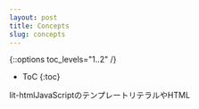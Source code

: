 ```yaml
---
layout: post
title: Concepts
slug: concepts
---
```


{::options toc_levels="1..2" /}
* ToC
{:toc}

<!-- original:
`lit-html` utilizes some unique properties of JavaScript template literals and HTML `<template>` elements to function and achieve fast performance. So it's helpful to understand them first.
-->

lit-htmlJavaScriptのテンプレートリテラルやHTML <template>要素のいくつかのユニークなプロパティを使用して、機能し、高速なパフォーマンスを実現します。だから最初に理解すると便利です。

## Tagged Template Literals

<!-- original:
A JavaScript template literal is a string literal that can have JavaScript expressions embedded in it:
-->

JavaScriptテンプレートリテラルは、JavaScript式を埋め込むことができる文字列リテラルです。

```js
`My name is ${name}.`
```

<!-- original:
The literal uses backticks instead of quotes, and can span multiple lines. The part inside the `${}` can be _any_ JavaScript expression.

A _tagged_ template literal is prefixed with a special template tag function:
-->

リテラルは、引用符の代わりにバッククォートを使用し、複数の行にまたがることができます。内側の部分は、${}することができ任意の JavaScript式。

タグ付けされたリテラルテンプレートは、特別なテンプレートタグ機能が付いています：

```js
let name = 'Monica';
tag`My name is ${name}.`
```

<!-- original:
Tags are functions that take the literal strings of the template and values of the embedded expressions, and return a new value. This can be any kind of value, not just strings. lit-html returns an object representing the template, called a `TemplateResult`.

The key features of template tags that lit-html utilizes to make updates fast is that the object holding the literals strings of the template is _exactly_ the same for every call to the tag for a particular template.

This means that the strings can be used as a key into a cache so that lit-html can do the template preparation just once, the first time it renders a template, and updates skip that work.
-->

タグは、テンプレートのリテラル文字列と埋め込み式の値を受け取り、新しい値を返す関数です。これは文字列だけでなく、あらゆる種類の値にすることができます。lit-htmlは、aというテンプレートを表すオブジェクトを返しますTemplateResult。

lit-htmlが高速に更新を行うために利用するテンプレートタグの重要な機能は、テンプレートのリテラル文字列を保持するオブジェクトが、特定のテンプレートのタグを呼び出すたびに正確に同じであることです。

これは、文字列をキャッシュへのキーとして使用できるので、lit-htmlはテンプレートを初めてレンダリングしたときにテンプレートの準備を一度しか行えず、その作業をスキップして更新することができることを意味します。

## HTML `<template>` Elements

<!-- original:
A `<template>` element is an inert fragment of DOM. Inside a `<template>`, script don't run, images don't load, custom elements aren't upgraded, etc. `<template>`s can be efficiently cloned. They're usually used to tell the HTML parser that a section of the document must not be instantiated when parsed, and will be managed by code at a later time, but it can also be created imperatively with `createElement` and `innerHTML`.

lit-html creates HTML `<template>` elements from the tagged template literals, and then clones them to create new DOM.
-->

<template>要素は、DOMの不活性断片です。内部では<template>、スクリプトは実行されず、イメージはロードされず、カスタム要素はアップグレードされません<template>。効率的にクローンを作成できます。彼らは通常、文書のセクションを解析する際にインスタンス化されてはならない、と後でコードによって管理されるHTMLパーサを伝えるために使用しているが、それはまたして命令的に作成することができるcreateElementとinnerHTML。

lit-htmlは<template>、タグ付きテンプレートリテラルからHTML 要素を作成し、それらをクローンして新しいDOMを作成します。

## Template Creation

<!-- original:
The first time a particular lit-html template is rendered anywhere in the application, lit-html does one-time setup work to create the HTML template behind the scenes. It joins all the literal parts with a special placeholder, similar to `"{% raw %}{{}}{% endraw %}"`, then creates a `<template>` and sets its `innerHTML` to the result.

If we start with a template like this:
-->

特定のlit-htmlテンプレートがアプリケーション内のどこにでもレンダリングされた最初の段階で、lit-htmlはHTMLテンプレートを作成するために一度の設定作業を行います。すべてのリテラル部分を特殊なプレースホルダで結合し"{{}}"、次にa <template>を作成innerHTMLして結果に設定します。

次のようなテンプレートで始める場合：

```js
let header = (title) => html`<h1>${title}</h1>`;
```

<!-- original:
lit-html will generate the following HTML:
-->

lit-htmlは次のHTMLを生成します：

```html
<h1>{% raw %}{{}}{% endraw %}</h1>
```

<!-- original:
And create a `<template>` from that.

Then lit-html walks the template's DOM and extracts the placeholders and records their location. The final template doesn't contain the placeholders:
-->

それ<template>からa を作成します。

その後、lit-htmlはテンプレートのDOMをウォークし、プレースホルダを抽出してその場所を記録します。最終的なテンプレートにはプレースホルダが含まれていません。

```html
<h1></h1>
```

<!-- original:
And there's an auxillary table of where the expressions were:
-->

そして表現がどこにあったの補助的なテーブルがあります：

`[{type: 'node', index: 1}]`

## Template Rendering

<!-- original:
`render()` takes a `TemplateResult` and renders it to a DOM container. On the initial render it clones the template, then walks it using the remembered placeholder positions, to create `Part` objects.

A `Part` is a "hole" in the DOM where values can be injected. lit-html includes two type of parts by default: `NodePart` and `AttributePart`, which let you set text content and attribute values respectively. The `Part`s, container, and template they were created from are grouped together in an object called a `TemplateInstance`.
-->

render()a TemplateResultをとり、それをDOMコンテナにレンダリングします。最初のレンダリングでは、テンプレートをクローン化し、次に記憶されたプレースホルダ位置を使用してテンプレートを歩き、Partオブジェクトを作成します。

A Partは値を注入できるDOMの「穴」です。lit-htmlにはデフォルトで2種類のパーツが含まれています：NodePartとはAttributePart、それぞれテキストの内容と属性の値を設定できるようにします。Part彼らはから作成されたS、コンテナ、およびテンプレートが呼び出されたオブジェクトにグループ化されていますTemplateInstance。

## Thinking Functionally

<!-- original:
lit-html is ideal for use in a functional approach to describing UIs. If you think of UI as a function of data, commonly expressed as `UI = f(data)`, you can write lit-html templates that mirror this exactly:
-->

lit-htmlは、UIを記述するための機能的なアプローチでの使用に理想的です。UIをデータの関数と考えると、通常は次のように表されUI = f(data)ます。これを正確に反映したlit-htmlテンプレートを書くことができます。

```js
let ui = (data) => html`...${data}...`;
```

<!-- original:
This kind of function can be called any time data changes, and is extremely cheap to call. The only thing that lit-html does in the `html` tag is forward the arguments to the templates.

When the result is rendered, lit only updates the expressions whose values have changed since the previous render.

This leads to model that's easy to write and easy to reason about: always try to describe your UI as a simple function of the data it depends on, an avoid caching intermediate state, or doing manual DOM manipulation. lit-html will almost always be fast enough with the simplest description of your UI.
-->

この種の機能は、データの変更があればいつでも呼び出すことができ、非常に安価に呼び出すことができます。lit-htmlがhtmlタグで行う唯一のことは、引数をテンプレートに転送することです。

結果がレンダリングされると、前のレンダリング以降に値が変更された式のみが更新されます。

これは、書くことが容易で推論が簡単なモデルにつながります。常に依存するデータの単純な関数としてのUIの記述、中間状態のキャッシングの回避、または手動によるDOM操作の実行を試みてください。lit-htmlは、ほとんどの場合、あなたのUIの最も単純な記述で十分に速くなります。

## JavaScript Modules

<!-- original:
Why is lit-html distributed as JavaScript modules, not as UMD/CJS/AMD?

Until modules arrived, browsers have not had a standard way to import code from code, so user-land module loaders or bundlers were required. Since there was no standard, competing formats have multiplied. Often libraries  publish in a number of formats to support users of different tools, but this causes problems when a common library is depended on by many other intermediate libraries. If some of those intermediate libraries load format A, and others load format B, and yet others load format C, then multiple copies are loaded, causing bloat, performance slowdowns, and sometimes hard-to-find bugs.

The only true solution is to have one canonical version of a library that all other libraries import. Since modules support is rolling out to browsers now, and modules are very well supported by tools, it makes sense for that format to be modules.

For more information on JavaScript modules:

*   [Using JavaScript Modules on the Web](https://developers.google.com/web/fundamentals/primers/modules) on Web Fundementals.

*   [import statement reference page](https://developer.mozilla.org/en-US/docs/Web/JavaScript/Reference/Statements/import) on MDN.
-->

なぜlit-htmlはUMD / CJS / AMDではなく、JavaScriptモジュールとして配布されていますか？

モジュールが到着するまで、ブラウザはコードからコードをインポートする標準的な方法を持っていなかったので、ユーザーランドモジュールローダまたはバンドルが必要でした。標準がなかったので、競合するフォーマットが倍増しました。多くの場合、ライブラリはさまざまなツールのユーザーをサポートするためにさまざまな形式で公開されていますが、これは共通ライブラリが他の多くの中間ライブラリに依存している場合に問題を引き起こします。それらの中間ライブラリのいくつかがフォーマットAをロードし、他のフォーマットがフォーマットBをロードし、フォーマットCをロードするものがあると、複数のコピーがロードされ、膨らんで、パフォーマンスが低下し、

唯一の真の解決策は、他のすべてのライブラリがインポートするライブラリの正規バージョンを1つ持つことです。モジュールサポートは現在ブラウザに展開されており、モジュールはツールで非常にうまくサポートされているため、そのフォーマットがモジュールであることは理にかなっています。

JavaScriptモジュールの詳細については、次を参照してください。

Web FundementalsでWeb上でJavaScriptモジュールを使用する。

MDNのインポートステートメントのリファレンスページ。
